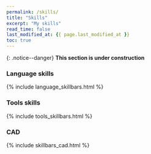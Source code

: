 ```yaml
---
permalink: /skills/
title: "Skills"
excerpt: "My skills"
read_time: false
last_modified_at: {{ page.last_modified_at }}
toc: true
---
```

<!-- Global site tag (gtag.js) - Google Analytics -->
<script async src="https://www.googletagmanager.com/gtag/js?id=G-X5TVX1RNG8"></script>
<script>
  window.dataLayer = window.dataLayer || [];
  function gtag(){dataLayer.push(arguments);}
  gtag('js', new Date());

  gtag('config', 'G-X5TVX1RNG8');
</script>

{: .notice--danger}
**This section is under construction**

### Language skills

{% include language_skillbars.html %}

### Tools skills

{% include tools_skillbars.html %}

### CAD

{% include skillbars_cad.html %}